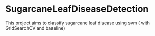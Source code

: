 # SugarcaneLeafDiseaseDetection
This project aims to classify sugarcane leaf disease using svm ( with GridSearchCV and baseline)
